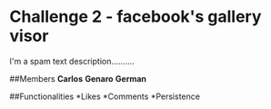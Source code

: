# Challenge 2 - facebook's gallery visor

I'm a spam text description..........

##Members
**Carlos**
**Genaro**
**German**

##Functionalities
*Likes
*Comments
*Persistence


